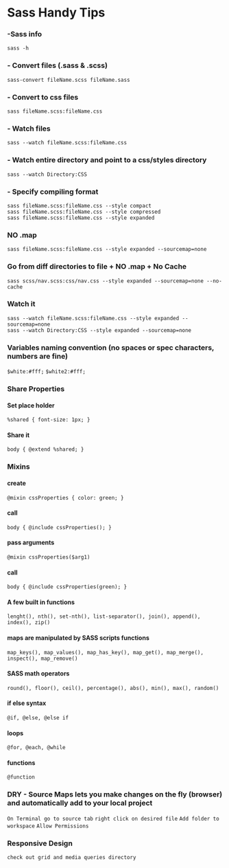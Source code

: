# Sass Handy Tips

### -Sass info
`sass -h`
### - Convert files (.sass & .scss)
`sass-convert fileName.scss fileName.sass`

### - Convert to css files
`sass fileName.scss:fileName.css`

### - Watch files
`sass --watch fileName.scss:fileName.css`

### - Watch entire directory and point to a css/styles directory
`sass --watch Directory:CSS`

### - Specify compiling format 
````sass fileName.scss:fileName.css --style compact````  
````sass fileName.scss:fileName.css --style compressed````   
````sass fileName.scss:fileName.css --style expanded````  

### NO .map 
`sass fileName.scss:fileName.css --style expanded --sourcemap=none`

### Go from diff directories to file + NO .map + No Cache 
`sass scss/nav.scss:css/nav.css --style expanded --sourcemap=none --no-cache`

### Watch it
````sass --watch fileName.scss:fileName.css --style expanded --sourcemap=none````  
````sass --watch Directory:CSS --style expanded --sourcemap=none````  

### Variables naming convention (no spaces or spec characters, numbers are fine)
`$white:#fff;`
`$white2:#fff;`

### Share Properties
#### Set place holder
``%shared {
    font-size: 1px;
}``

#### Share it
``
body {
@extend %shared;
}
``

### Mixins
#### create
`@mixin cssProperties {
color: green;
}`
#### call 
``body {
    @include cssProperties();
}
``
#### pass arguments
`@mixin cssProperties($arg1)`
#### call 
``body {
    @include cssProperties(green);
}
``

#### A few built in functions
`lenght(), nth(), set-nth(), list-separator(), join(), append(), index(), zip()`

#### maps are manipulated by SASS scripts functions
`map_keys(), map_values(), map_has_key(), map_get(), map_merge(), inspect(), map_remove()`

#### SASS math operators
`round(), floor(), ceil(), percentage(), abs(), min(), max(), random()`

#### if else syntax
`@if, @else, @else if`

#### loops
`@for, @each, @while`

#### functions
`@function`

### DRY - Source Maps lets you make changes on the fly (browser) and automatically add to your local project
````On Terminal go to source tab````
````right click on desired file````
````Add folder to workspace````
```Allow Permissions```

### Responsive Design
`check out grid and media queries directory`
 
